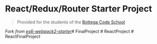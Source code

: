 # React/Redux/Router Starter Project

> Provided for the students of the [Bottega Code School](https://bottega.tech/)

*Fork from [es6-webpack2-starter](https://github.com/micooz/es6-webpack2-starter)*#   F i n a l P r o j e c t  
 #   R e a c t P r o j e c t  
 #   R e a c t F i n a l P r o j e c t  
 